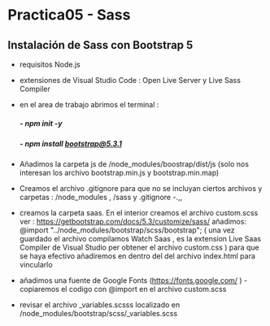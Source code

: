 # Practica05 - Sass

## Instalación de Sass con Bootstrap 5

- requisitos Node.js
- extensiones de Visual Studio Code : Open Live Server y Live Sass Compiler

- en el area de trabajo abrimos el terminal :

  ##### - npm init -y

  ##### - npm install bootstrap@5.3.1

- Añadimos la carpeta js de /node_modules/boostrap/dist/js
  (solo nos interesan los archivo bootstrap.min.js y bootstrap.min.map)
- Creamos el archivo .gitignore para que no se incluyan ciertos archivos y carpetas : /node_modules , /sass y .gitignore
  -.,,

- creamos la carpeta saas. En el interior creamos el archivo custom.scss
  ver : https://getbootstrap.com/docs/5.3/customize/sass/
  añadimos: @import "../node_modules/bootstrap/scss/bootstrap";
  ( una vez guardado el archivo compilamos Watch Saas , es la extension Live Saas Compiler de Visual Studio per obtener el archivo custom.css )
  para que se haya efectivo añadiremos en dentro del <head> del archivo index.html <link rel="stylesheet" href="css/custom.css"> para vincularlo

- añadimos una fuente de Google Fonts (https://fonts.google.com/ ) - copiaremos el codigo con @import en el archivo custom.scss
- revisar el archivo \_variables.scsss localizado en /node_modules/bootstrap/scss/\_variables.scss
